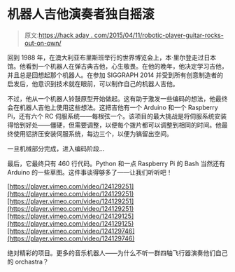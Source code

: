 # 机器人吉他演奏者独自摇滚

> 原文:[https://hack aday . com/2015/04/11/robotic-player-guitar-rocks-out-on-own/](https://hackaday.com/2015/04/11/robotic-player-guitar-rocks-out-on-its-own/)

回到 1988 年，在澳大利亚布里斯班举行的世界博览会上，本·里尔登走过日本馆。他看到一个机器人在弹古典吉他，心生敬畏。在他的晚年，他决定学习吉他，并且总是回想起那个机器人。在参加 SIGGRAPH 2014 并受到所有创意制造者的启发后，他意识到技术就在眼前，可以制作自己的机器人吉他。

不过，他从一个机器人铃鼓原型开始做起。这有助于激发一些编码的想法，他最终会在机器人吉他上使用这些想法。这把吉他有一个 Arduino 和一个 Raspberry Pi，还有六个 RC 伺服系统——每根弦一个。该项目的最大挑战是将伺服系统安装得恰到好处——僵硬，但需要调整，以便每个拨片都可以调整到相同的时间。他最终使用铝挤压安装伺服系统，每边三个，以便为镐留出空间。

一旦机械部分完成，进入编码阶段…

最后，它最终只有 460 行代码。Python 和一点 Raspberry Pi 的 Bash 当然还有 Arduino 的一些草图。这件事谈得够多了——让我们听听吧！

[https://player.vimeo.com/video/124129251](https://player.vimeo.com/video/124129251)[https://player.vimeo.com/video/124129251](https://player.vimeo.com/video/124129251)[https://player.vimeo.com/video/124129125](https://player.vimeo.com/video/124129125)[https://player.vimeo.com/video/124129746](https://player.vimeo.com/video/124129746)

绝对精彩的项目。更多的音乐机器人——为什么不听一群四轴飞行器演奏他们自己的 orchastra？